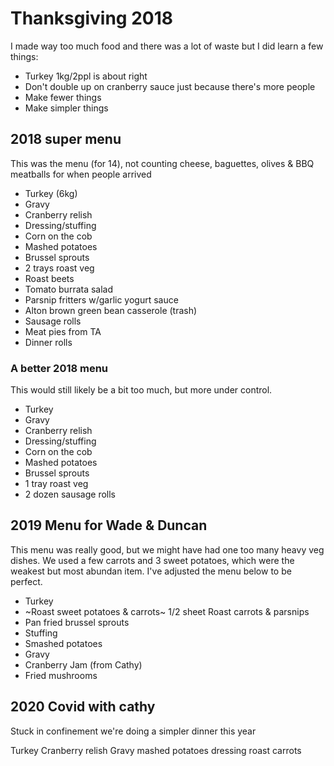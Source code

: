 # Thanksgiving 2018

I made way too much food and there was a lot of waste but I did learn a few things:

- Turkey 1kg/2ppl is about right
- Don't double up on cranberry sauce just because there's more people
- Make fewer things
- Make simpler things

## 2018 super menu

This was the menu (for 14), not counting cheese, baguettes, olives & BBQ meatballs for when people arrived

- Turkey (6kg)
- Gravy
- Cranberry relish
- Dressing/stuffing
- Corn on the cob
- Mashed potatoes
- Brussel sprouts
- 2 trays roast veg
- Roast beets
- Tomato burrata salad
- Parsnip fritters w/garlic yogurt sauce
- Alton brown green bean casserole (trash)
- Sausage rolls
- Meat pies from TA
- Dinner rolls

### A better 2018 menu

This would still likely be a bit too much, but more under control.

- Turkey
- Gravy
- Cranberry relish
- Dressing/stuffing
- Corn on the cob
- Mashed potatoes
- Brussel sprouts
- 1 tray roast veg
- 2 dozen sausage rolls

## 2019 Menu for Wade & Duncan

This menu was really good, but we might have had one too many heavy veg dishes. We used a few carrots and 3 sweet potatoes, which were the weakest but most abundan item. I've adjusted the menu below to be perfect.

- Turkey
- ~Roast sweet potatoes & carrots~ 1/2 sheet Roast carrots & parsnips
- Pan fried brussel sprouts
- Stuffing
- Smashed potatoes
- Gravy
- Cranberry Jam (from Cathy)
- Fried mushrooms

## 2020 Covid with cathy

Stuck in confinement we're doing a simpler dinner this year

Turkey
Cranberry relish
Gravy
mashed potatoes
dressing
roast carrots
